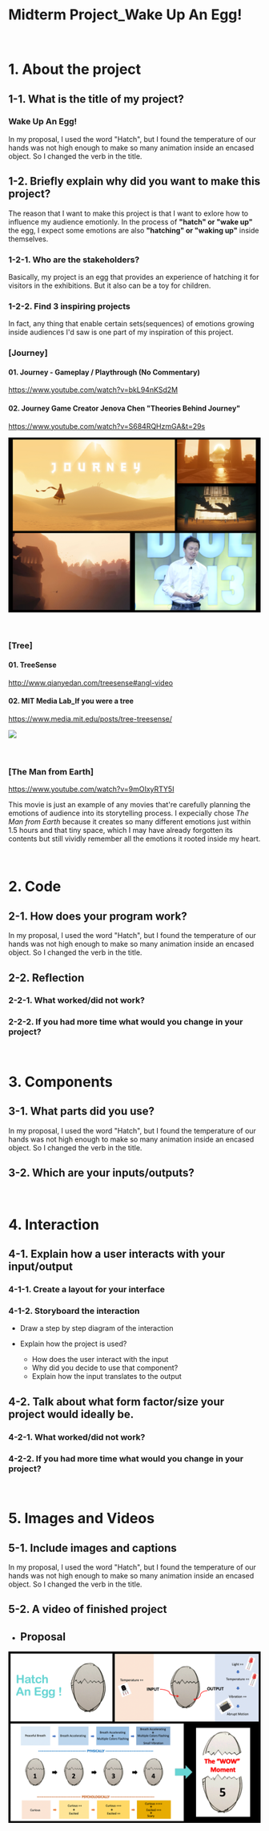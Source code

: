 # Midterm Project_Wake Up An Egg!
&nbsp;
&nbsp;

# 1. About the project

 ## 1-1. What is the title of my project?

### Wake Up An Egg!

In my proposal, I used the word "Hatch", but I found the temperature of our hands was not high enough to make so many animation inside an encased object. So I changed the verb in the title.

## 1-2. Briefly explain why did you want to make this project?

The reason that I want to make this project is that I want to exlore how to influence my audience emotionly.
In the process of **"hatch" or "wake up"** the egg, I expect some emotions are also **"hatching" or "waking up"** inside themselves.

### 1-2-1. Who are the stakeholders?

Basically, my project is an egg that provides an experience of hatching it for visitors in the exhibitions.
But it also can be a toy for children.


### 1-2-2. Find 3 inspiring projects

In fact, any thing that enable certain sets(sequences) of emotions growing inside audiences I'd saw is one part of my inspiration of this project.

 ### [Journey]
  
  #### 01. Journey - Gameplay / Playthrough (No Commentary)
 https://www.youtube.com/watch?v=bkL94nKSd2M
 
  
  #### 02. Journey Game Creator Jenova Chen "Theories Behind Journey"
 https://www.youtube.com/watch?v=S684RQHzmGA&t=29s

  ![](https://github.com/yuanfang313/CIM642_Physical_Computing/blob/master/note/Insperation01_journey.png?raw=true)
  
  &nbsp;
  
### [Tree]

#### 01. TreeSense
http://www.qianyedan.com/treesense#angl-video

#### 02. MIT Media Lab_If you were a tree
https://www.media.mit.edu/posts/tree-treesense/

  ![](https://github.com/yuanfang313/CIM642_Physical_Computing/blob/master/note/Insperation02_Tree.png?raw=true)
  
  &nbsp;
  
### [The Man from Earth]
https://www.youtube.com/watch?v=9mOIxyRTY5I

This movie is just an example of any movies that're carefully planning the emotions of audience into its storytelling process. I expecially chose _The Man from Earth_ because it creates so many different emotions just within 1.5 hours and that tiny space, which I may have already forgotten its contents but still vividly remember all the emotions it rooted inside my heart. 

&nbsp;
&nbsp;
&nbsp;
&nbsp;

# 2. Code

 ## 2-1. How does your program work?

In my proposal, I used the word "Hatch", but I found the temperature of our hands was not high enough to make so many animation inside an encased object. So I changed the verb in the title.

## 2-2. Reflection
### 2-2-1. What worked/did not work?
### 2-2-2. If you had more time what would you change in your project?

&nbsp;
&nbsp;
&nbsp;
&nbsp;

# 3. Components

 ## 3-1. What parts did you use?

In my proposal, I used the word "Hatch", but I found the temperature of our hands was not high enough to make so many animation inside an encased object. So I changed the verb in the title.

## 3-2. Which are your inputs/outputs?

&nbsp;
&nbsp;
&nbsp;
&nbsp;

# 4. Interaction

 ## 4-1. Explain how a user interacts with your input/output
 
 ### 4-1-1. Create a layout for your interface
 
 ### 4-1-2. Storyboard the interaction
 
* Draw a step by step diagram of the interaction

* Explain how the project is used?
  * How does the user interact with the input
  * Why did you decide to use that component?
  * Explain how the input translates to the output


## 4-2. Talk about what form factor/size your project would ideally be.
### 4-2-1. What worked/did not work?
### 4-2-2. If you had more time what would you change in your project?

&nbsp;
&nbsp;
&nbsp;
&nbsp;

# 5. Images and Videos

 ## 5-1. Include images and captions

In my proposal, I used the word "Hatch", but I found the temperature of our hands was not high enough to make so many animation inside an encased object. So I changed the verb in the title.

## 5-2. A video of finished project





* ## Proposal
![](https://github.com/yuanfang313/CIM642_Physical_Computing/blob/master/note/Midterm_proposal.png?raw=true)
